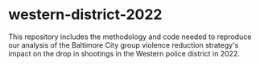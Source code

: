 # western-district-2022
This repository includes the methodology and code needed to reproduce our analysis of the Baltimore City group violence reduction strategy's impact on the drop in shootings in the Western police district in 2022.
